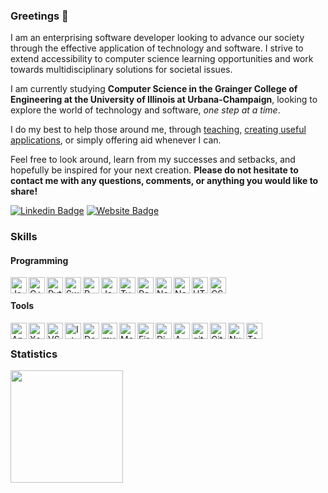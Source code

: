 ### Greetings 🖖

I am an enterprising software developer looking to advance our society through the effective application of technology and software. I strive to extend accessibility to computer science learning opportunities and work towards multidisciplinary solutions for societal issues.

I am currently studying **Computer Science in the Grainger College of Engineering at the University of Illinois at Urbana-Champaign**, looking to explore the world of technology and software, *one step at a time*.

I do my best to help those around me, through [teaching](https://compscikids.net), [creating useful applications](https://anandani4136.github.io/Stock-Market-Analysis/), or simply offering aid whenever I can. 

Feel free to look around, learn from my successes and setbacks, and hopefully be inspired for your next creation. **Please do not hesitate to contact me with any questions, comments, or anything you would like to share!**

[![Linkedin Badge](https://img.shields.io/badge/-LinkedIn-0e76a8?style=flat-square&logo=Linkedin&logoColor=white)](https://linkedin.com/in/ranandani)
[![Website Badge](https://img.shields.io/badge/Website-3b5998?style=flat-square&logo=google-chrome&logoColor=white)](https://anandani4136.github.io)

### Skills

#### Programming
<img align="left" alt="Java" width="26px" src="https://cdn.jsdelivr.net/gh/devicons/devicon/icons/java/java-original.svg"/>
<img align="left" alt="C++" width="26px" src="https://cdn.jsdelivr.net/gh/devicons/devicon/icons/cplusplus/cplusplus-original.svg"/>
<img align="left" alt="Python" width="26px" src="https://cdn.jsdelivr.net/gh/devicons/devicon/icons/python/python-original.svg"/>
<img align="left" alt="Swift" width="26px" src="https://cdn.jsdelivr.net/gh/devicons/devicon/icons/swift/swift-original.svg"/>
<img align="left" alt="R" width="26px" src="https://cdn.jsdelivr.net/gh/devicons/devicon/icons/r/r-original.svg"/>
<img align="left" alt="Javascript" width="26px" src="https://cdn.jsdelivr.net/gh/devicons/devicon/icons/javascript/javascript-original.svg"/>
<img align="left" alt="Typescript" width="26px" src="https://cdn.jsdelivr.net/gh/devicons/devicon/icons/typescript/typescript-original.svg"/>
<img align="left" alt="React" width="26px" src="https://cdn.jsdelivr.net/gh/devicons/devicon/icons/react/react-original.svg"/>
<img align="left" alt="NodeJS" width="26px" src="https://cdn.jsdelivr.net/gh/devicons/devicon/icons/nodejs/nodejs-plain.svg"/>
<img align="left" class="devicon-nextjs-original" alt="NextJS" width="26px" src="https://cdn.jsdelivr.net/gh/devicons/devicon/icons/nextjs/nextjs-original.svg"/>
<img align="left" alt="HTML5" width="26px" src="https://cdn.jsdelivr.net/gh/devicons/devicon/icons/html5/html5-original.svg"/> 
<img align="left" alt="CSS" width="26px" src="https://cdn.jsdelivr.net/gh/devicons/devicon/icons/css3/css3-original.svg"/> 

<br/>

#### Tools
<img align="left" alt="Android-Studio" width="26px" src="https://cdn.jsdelivr.net/gh/devicons/devicon/icons/androidstudio/androidstudio-original.svg"/>
<img align="left" alt="Xcode" width="26px" src="https://cdn.jsdelivr.net/gh/devicons/devicon/icons/xcode/xcode-original.svg"/>
<img align="left" alt="VSCode" width="26px" src="https://cdn.jsdelivr.net/gh/devicons/devicon/icons/vscode/vscode-original.svg"/>
<img align="left" alt="IntelliJ" width="26px" src="https://cdn.jsdelivr.net/gh/devicons/devicon/icons/intellij/intellij-original.svg"/>
<img align="left" alt="Docker" width="26px" src="https://cdn.jsdelivr.net/gh/devicons/devicon/icons/docker/docker-original.svg"/>
<img align="left" alt="mySQL" width="26px" src="https://cdn.jsdelivr.net/gh/devicons/devicon/icons/mysql/mysql-original.svg"/>
<img align="left" alt="MongoDB" width="26px" src="https://cdn.jsdelivr.net/gh/devicons/devicon/icons/mongodb/mongodb-original.svg"/>
<img align="left" alt="FireBase" width="26px" src="https://cdn.jsdelivr.net/gh/devicons/devicon/icons/firebase/firebase-plain.svg"/>
<img align="left" alt="DigitalOcean" width="26px" src="https://cdn.jsdelivr.net/gh/devicons/devicon/icons/digitalocean/digitalocean-original.svg"/>
<img align="left" alt="AWS" width="26px" src="https://cdn.jsdelivr.net/gh/devicons/devicon/icons/amazonwebservices/amazonwebservices-original.svg"/>
<img align="left" alt="git" width="26px" src="https://cdn.jsdelivr.net/gh/devicons/devicon/icons/git/git-original.svg"/>
<img align="left" alt="GitHub" width="26px" src="https://cdn.jsdelivr.net/gh/devicons/devicon/icons/github/github-original.svg"/>
<img align="left" alt="NumPy" width="26px" src="https://cdn.jsdelivr.net/gh/devicons/devicon/icons/numpy/numpy-original.svg"/>
<img align="left" alt="TensorFlow" width="26px" src="https://cdn.jsdelivr.net/gh/devicons/devicon/icons/tensorflow/tensorflow-original.svg"/>

<br/>

### Statistics

<p>
  <img align="left" height="180em" src="https://github-readme-stats.vercel.app/api?username=anandani4136&show_icons=true&theme=transparent&hide_border=true&count_private=true&include_all_commits=true" />
</p>

<!--
**anandani4136/anandani4136** is a ✨ _special_ ✨ repository because its `README.md` (this file) appears on your GitHub profile.

Here are some ideas to get you started:

- 🔭 I’m currently working on ...
- 🌱 I’m currently learning ...
- 👯 I’m looking to collaborate on ...
- 🤔 I’m looking for help with ...
- 💬 Ask me about ...
- 📫 How to reach me: ...
- 😄 Pronouns: ...
- ⚡ Fun fact: ...

📈 **My GitHub Stats:**

<p>
  <img height="180em" src="https://github-readme-stats.vercel.app/api?username=anandani4136&show_icons=true&hide_border=true&&count_private=true&include_all_commits=true" />
  <img height="180em" src="https://github-readme-stats.vercel.app/api/top-langs/?username=anandani4136&show_icons=true&hide_border=true&layout=compact&langs_count=8"/>

<img align="left" height="180em" src="https://github-readme-stats.vercel.app/api/top-langs/?username=anandani4136&show_icons=true&theme=transparent&hide_border=true&count_private=true&langs_count=8&include_all_commits=true"/>
</p>

-->
